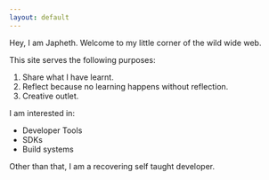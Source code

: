 ```yaml
---
layout: default
---
```


Hey, I am Japheth. Welcome to my little corner of the wild wide web.

This site serves the following purposes:

1. Share what I have learnt.
2. Reflect because no learning happens without reflection.
3. Creative outlet.

I am interested in:

- Developer Tools
- SDKs
- Build systems

Other than that, I am a recovering self taught developer.
